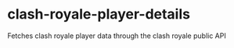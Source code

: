 # clash-royale-player-details
 Fetches clash royale player data through the clash royale public API
